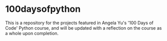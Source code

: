 ﻿# 100daysofpython
This is a repository for the projects featured in Angela Yu's '100 Days of Code' Python course, and will be updated with a reflection on the course as a whole upon completion.
 

